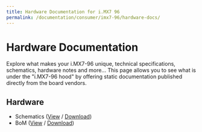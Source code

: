 ```yaml
---
title: Hardware Documentation for i.MX7 96
permalink: /documentation/consumer/imx7-96/hardware-docs/
---
```

# Hardware Documentation

Explore what makes your i.MX7-96 unique, technical specifications, schematics, hardware notes and more... This page allows you to see what is under the "i.MX7-96 hood" by offering static documentation published directly from the board vendors.

## Hardware

- Schematics ([View](https://github.com/96boards/documentation/blob/master/consumer/imx7-96/hardware-docs/files/iMX7-96-schematics.pdf) / [Download](https://github.com/96boards/documentation/raw/master/consumer/imx7-96/hardware-docs/files/iMX7-96-schematics.pdf))
- BoM ([View](https://github.com/96boards/documentation/blob/master/consumer/imx7-96/hardware-docs/files/iMX7-96-bom.pdf) / [Download](https://github.com/96boards/documentation/raw/master/consumer/imx7-96/hardware-docs/files/iMX7-96-bom.pdf))
